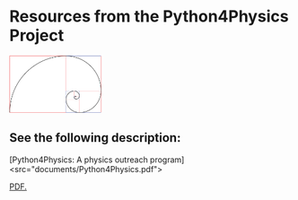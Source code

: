 # Resources from the Python4Physics Project
<img src="images/goldenspiral.png" width="164" height="102">

## See the following description:
[Python4Physics: A physics outreach program]<src="documents/Python4Physics.pdf">

<a href="https://documents/Python4Physics.pdf" target="_blank">PDF.</a>
